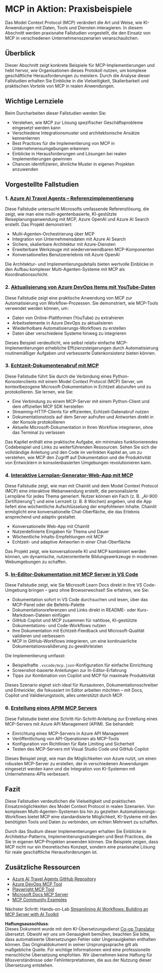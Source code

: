 <!--
CO_OP_TRANSLATOR_METADATA:
{
  "original_hash": "873741da08dd6537858d5e14c3a386e1",
  "translation_date": "2025-07-04T15:27:10+00:00",
  "source_file": "09-CaseStudy/README.md",
  "language_code": "de"
}
-->
# MCP in Aktion: Praxisbeispiele

Das Model Context Protocol (MCP) verändert die Art und Weise, wie KI-Anwendungen mit Daten, Tools und Diensten interagieren. In diesem Abschnitt werden praxisnahe Fallstudien vorgestellt, die den Einsatz von MCP in verschiedenen Unternehmensszenarien veranschaulichen.

## Überblick

Dieser Abschnitt zeigt konkrete Beispiele für MCP-Implementierungen und hebt hervor, wie Organisationen dieses Protokoll nutzen, um komplexe geschäftliche Herausforderungen zu meistern. Durch die Analyse dieser Fallstudien erhalten Sie Einblicke in die Vielseitigkeit, Skalierbarkeit und praktischen Vorteile von MCP in realen Anwendungen.

## Wichtige Lernziele

Beim Durcharbeiten dieser Fallstudien werden Sie:

- Verstehen, wie MCP zur Lösung spezifischer Geschäftsprobleme eingesetzt werden kann
- Verschiedene Integrationsmuster und architektonische Ansätze kennenlernen
- Best Practices für die Implementierung von MCP in Unternehmensumgebungen erkennen
- Einblicke in Herausforderungen und Lösungen bei realen Implementierungen gewinnen
- Chancen identifizieren, ähnliche Muster in eigenen Projekten anzuwenden

## Vorgestellte Fallstudien

### 1. [Azure AI Travel Agents – Referenzimplementierung](./travelagentsample.md)

Diese Fallstudie untersucht Microsofts umfassende Referenzlösung, die zeigt, wie man eine multi-agentenbasierte, KI-gestützte Reiseplanungsanwendung mit MCP, Azure OpenAI und Azure AI Search erstellt. Das Projekt demonstriert:

- Multi-Agenten-Orchestrierung über MCP
- Integration von Unternehmensdaten mit Azure AI Search
- Sichere, skalierbare Architektur mit Azure-Diensten
- Erweiterbare Werkzeuge mit wiederverwendbaren MCP-Komponenten
- Konversationelles Benutzererlebnis mit Azure OpenAI

Die Architektur- und Implementierungsdetails bieten wertvolle Einblicke in den Aufbau komplexer Multi-Agenten-Systeme mit MCP als Koordinationsschicht.

### 2. [Aktualisierung von Azure DevOps Items mit YouTube-Daten](./UpdateADOItemsFromYT.md)

Diese Fallstudie zeigt eine praktische Anwendung von MCP zur Automatisierung von Workflow-Prozessen. Sie demonstriert, wie MCP-Tools verwendet werden können, um:

- Daten von Online-Plattformen (YouTube) zu extrahieren
- Arbeitselemente in Azure DevOps zu aktualisieren
- Wiederholbare Automatisierungs-Workflows zu erstellen
- Daten über verschiedene Systeme hinweg zu integrieren

Dieses Beispiel verdeutlicht, wie selbst relativ einfache MCP-Implementierungen erhebliche Effizienzsteigerungen durch Automatisierung routinemäßiger Aufgaben und verbesserte Datenkonsistenz bieten können.

### 3. [Echtzeit-Dokumentenabruf mit MCP](./docs-mcp/README.md)

Diese Fallstudie führt Sie durch die Verbindung eines Python-Konsolenclients mit einem Model Context Protocol (MCP) Server, um kontextbezogene Microsoft-Dokumentation in Echtzeit abzurufen und zu protokollieren. Sie lernen, wie Sie:

- Eine Verbindung zu einem MCP-Server mit einem Python-Client und dem offiziellen MCP SDK herstellen
- Streaming-HTTP-Clients für effizienten, Echtzeit-Datenabruf nutzen
- Dokumentationstools auf dem Server aufrufen und Antworten direkt in der Konsole protokollieren
- Aktuelle Microsoft-Dokumentation in Ihren Workflow integrieren, ohne das Terminal zu verlassen

Das Kapitel enthält eine praktische Aufgabe, ein minimales funktionierendes Codebeispiel und Links zu weiterführenden Ressourcen. Sehen Sie sich die vollständige Anleitung und den Code im verlinkten Kapitel an, um zu verstehen, wie MCP den Zugriff auf Dokumentation und die Produktivität von Entwicklern in konsolenbasierten Umgebungen revolutionieren kann.

### 4. [Interaktive Lernplan-Generator-Web-App mit MCP](./docs-mcp/README.md)

Diese Fallstudie zeigt, wie man mit Chainlit und dem Model Context Protocol (MCP) eine interaktive Webanwendung erstellt, die personalisierte Lernpläne für jedes Thema generiert. Nutzer können ein Fach (z. B. „AI-900 Zertifizierung“) und eine Lernzeit (z. B. 8 Wochen) angeben, und die App liefert eine wöchentliche Aufschlüsselung der empfohlenen Inhalte. Chainlit ermöglicht eine konversationelle Chat-Oberfläche, die das Erlebnis ansprechend und adaptiv gestaltet.

- Konversationelle Web-App mit Chainlit
- Nutzerdefinierte Eingaben für Thema und Dauer
- Wöchentliche Inhalts-Empfehlungen mit MCP
- Echtzeit- und adaptive Antworten in einer Chat-Oberfläche

Das Projekt zeigt, wie konversationelle KI und MCP kombiniert werden können, um dynamische, nutzerorientierte Bildungswerkzeuge in modernen Webumgebungen zu schaffen.

### 5. [In-Editor-Dokumentation mit MCP Server in VS Code](./docs-mcp/README.md)

Diese Fallstudie zeigt, wie Sie Microsoft Learn Docs direkt in Ihre VS Code-Umgebung bringen – ganz ohne Browserwechsel! Sie erfahren, wie Sie:

- Dokumentation sofort in VS Code durchsuchen und lesen, über das MCP-Panel oder die Befehls-Palette
- Dokumentationsreferenzen und Links direkt in README- oder Kurs-Markdown-Dateien einfügen
- GitHub Copilot und MCP zusammen für nahtlose, KI-gestützte Dokumentations- und Code-Workflows nutzen
- Ihre Dokumentation mit Echtzeit-Feedback und Microsoft-Qualität validieren und verbessern
- MCP in GitHub-Workflows integrieren, um eine kontinuierliche Dokumentationsvalidierung zu gewährleisten

Die Implementierung umfasst:
- Beispielhafte `.vscode/mcp.json`-Konfiguration für einfache Einrichtung
- Screenshot-basierte Anleitungen zur In-Editor-Erfahrung
- Tipps zur Kombination von Copilot und MCP für maximale Produktivität

Dieses Szenario eignet sich ideal für Kursautoren, Dokumentationsschreiber und Entwickler, die fokussiert im Editor arbeiten möchten – mit Docs, Copilot und Validierungstools, alles unterstützt durch MCP.

### 6. [Erstellung eines APIM MCP Servers](./apimsample.md)

Diese Fallstudie bietet eine Schritt-für-Schritt-Anleitung zur Erstellung eines MCP-Servers mit Azure API Management (APIM). Sie behandelt:

- Einrichtung eines MCP-Servers in Azure API Management
- Veröffentlichung von API-Operationen als MCP-Tools
- Konfiguration von Richtlinien für Rate Limiting und Sicherheit
- Testen des MCP-Servers mit Visual Studio Code und GitHub Copilot

Dieses Beispiel zeigt, wie man die Möglichkeiten von Azure nutzt, um einen robusten MCP-Server zu erstellen, der in verschiedenen Anwendungen eingesetzt werden kann und die Integration von KI-Systemen mit Unternehmens-APIs verbessert.

## Fazit

Diese Fallstudien verdeutlichen die Vielseitigkeit und praktischen Einsatzmöglichkeiten des Model Context Protocol in realen Szenarien. Von komplexen Multi-Agenten-Systemen bis hin zu gezielten Automatisierungs-Workflows bietet MCP eine standardisierte Möglichkeit, KI-Systeme mit den benötigten Tools und Daten zu verbinden, um echten Mehrwert zu schaffen.

Durch das Studium dieser Implementierungen erhalten Sie Einblicke in Architektur-Patterns, Implementierungsstrategien und Best Practices, die Sie in eigenen MCP-Projekten anwenden können. Die Beispiele zeigen, dass MCP nicht nur ein theoretisches Konzept, sondern eine praxisnahe Lösung für reale geschäftliche Herausforderungen ist.

## Zusätzliche Ressourcen

- [Azure AI Travel Agents GitHub Repository](https://github.com/Azure-Samples/azure-ai-travel-agents)
- [Azure DevOps MCP Tool](https://github.com/microsoft/azure-devops-mcp)
- [Playwright MCP Tool](https://github.com/microsoft/playwright-mcp)
- [Microsoft Docs MCP Server](https://github.com/MicrosoftDocs/mcp)
- [MCP Community Examples](https://github.com/microsoft/mcp)

Nächster Schritt: Hands-on-Lab [Streamlining AI Workflows: Building an MCP Server with AI Toolkit](../10-StreamliningAIWorkflowsBuildingAnMCPServerWithAIToolkit/README.md)

**Haftungsausschluss**:  
Dieses Dokument wurde mit dem KI-Übersetzungsdienst [Co-op Translator](https://github.com/Azure/co-op-translator) übersetzt. Obwohl wir uns um Genauigkeit bemühen, beachten Sie bitte, dass automatisierte Übersetzungen Fehler oder Ungenauigkeiten enthalten können. Das Originaldokument in seiner Ursprungssprache gilt als maßgebliche Quelle. Für wichtige Informationen wird eine professionelle menschliche Übersetzung empfohlen. Wir übernehmen keine Haftung für Missverständnisse oder Fehlinterpretationen, die aus der Nutzung dieser Übersetzung entstehen.